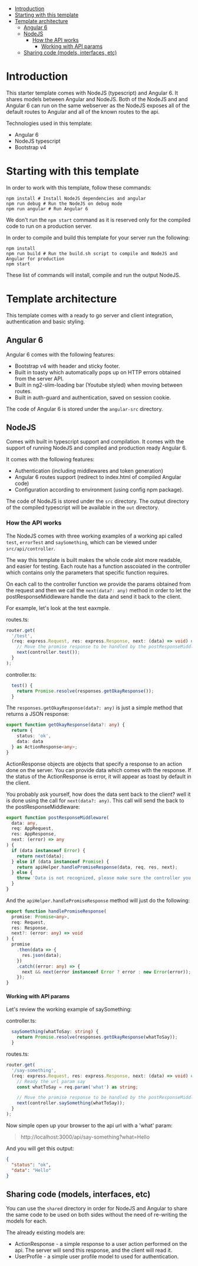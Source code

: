- [Introduction](#introduction)
- [Starting with this template](#starting-with-this-template)
- [Template architecture](#template-architecture)
  - [Angular 6](#angular-6)
  - [NodeJS](#nodejs)
    - [How the API works](#how-the-api-works)
      - [Working with API params](#working-with-api-params)
  - [Sharing code (models, interfaces, etc)](#sharing-code-models-interfaces-etc)

# Introduction

This starter template comes with NodeJS (typescript) and Angular 6. It shares models between Angular
and NodeJS. Both of the NodeJS and and Angular 6 can run on the same webserver as the NodeJS exposes all of the
default routes to Angular and all of the known routes to the api.

Technologies used in this template:

- Angular 6
- NodeJS typescript
- Bootstrap v4

# Starting with this template

In order to work with this template, follow these commands:

    npm install # Install NodeJS dependencies and angular
    npm run debug # Run the NodeJS on debug mode
    npm run angular # Run Angular 6

We don't run the `npm start` command as it is reserved only for the compiled code to run on a production server.

In order to compile and build this template for your server run the following:

    npm install
    npm run build # Run the build.sh script to compile and NodeJS and Angular for production
    npm start

These list of commands will install, compile and run the output NodeJS.

# Template architecture

This template comes with a ready to go server and client integration, authentication and basic styling.

## Angular 6

Angular 6 comes with the following features:

- Bootstrap v4 with header and sticky footer.
- Built in toasty which automatically pops up on HTTP errors obtained from the server API.
- Built in ng2-slim-loading bar (Youtube styled) when moving between routes.
- Built in auth-guard and authentication, saved on session cookie.

The code of Angular 6 is stored under the `angular-src` directory.

## NodeJS

Comes with built in typescript support and compilation. It comes with the support of running NodeJS
and compiled and production ready Angular 6.

It comes with the following features:

- Authentication (including middlewares and token generation)
- Angular 6 routes support (redirect to index.html of compiled Angular code)
- Configuration according to environment (using config npm package).

The code of NodeJS is stored under the `src` directory.
The output directory of the compiled typescript will be available in the `out` directory.

### How the API works

The NodeJS comes with three working examples of a working api called `test`, `errorTest` and `saySomething`,
which can be viewed under `src/api/controller`.

The way this template is built makes the whole code alot more readable, and easier for testing.
Each route has a function asscoiated in the controller which contains only the parameters that
specific function requires.

On each call to the controller function we provide the params obtained from the request and then we
call the `next(data?: any)` method in order to let the postResponseMiddleware handle the data and send it back to the client.

For example, let's look at the test eaxmple.

routes.ts:

```typescript
router.get(
  '/test',
  (req: express.Request, res: express.Response, next: (data) => void) => {
    // Move the promise response to be handled by the postResponseMiddleware
    next(controller.test());
  }
);
```

controller.ts:

```typescript
  test() {
    return Promise.resolve(responses.getOkayResponse());
  }
```

The `responses.getOkayResponse(data?: any)` is just a simple method that returns a JSON response:

```typescript
export function getOkayResponse(data?: any) {
  return {
    status: 'ok',
    data: data
  } as ActionResponse<any>;
}
```

ActionResponse objects are objects that specify a response to an action done on the server. You can provide
data which comes with the response. If the status of the ActionResponse is error, it will appear as toast
by default in the client.

You probably ask yourself, how does the data sent back to the client? well it is done using the call for `next(data?: any)`.
This call will send the back to the postResponseMiddleware:

```typescript
export function postResponseMiddleware(
  data: any,
  req: AppRequest,
  res: AppResponse,
  next: (error) => any
) {
  if (data instanceof Error) {
    return next(data);
  } else if (data instanceof Promise) {
    return apiHelper.handlePromiseResponse(data, req, res, next);
  } else {
    throw 'Data is not recognized, please make sure the controller you use returns a promise or an error';
  }
}
```

And the `apiHelper.handlePromiseResponse` method will just do the following:

```typescript
export function handlePromiseResponse(
  promise: Promise<any>,
  req: Request,
  res: Response,
  next?: (error: any) => void
) {
  promise
    .then(data => {
      res.json(data);
    })
    .catch((error: any) => {
      next && next(error instanceof Error ? error : new Error(error));
    });
}
```

#### Working with API params

Let's review the working example of saySomething:

controller.ts:

```typescript
  saySomething(whatToSay: string) {
    return Promise.resolve(responses.getOkayResponse(whatToSay));
  }
```

routes.ts:

```typescript
router.get(
  '/say-something',
  (req: express.Request, res: express.Response, next: (data) => void) => {
    // Ready the url param say
    const whatToSay = req.param('what') as string;

    // Move the promise response to be handled by the postResponseMiddleware
    next(controller.saySomething(whatToSay));
  }
);
```

Now simple open up your browser to the api url with a 'what' param:

> http://localhost:3000/api/say-something?what=Hello

And you will get this output:

```json
{
  "status": "ok",
  "data": "Hello"
}
```

## Sharing code (models, interfaces, etc)

You can use the `shared` directory in order for NodeJS and Angular to share the same code to be used on both sides
without the need of re-writing the models for each.

The already existing models are:

- ActionResponse - a simple response to a user action performed on the api. The server will send this response, and the client will read it.
- UserProfile - a simple user profile model to used for authentication.
